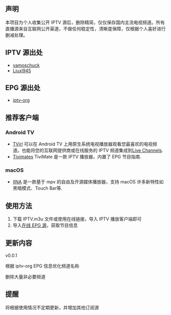 ## 声明

本项目为个人收集公开 IPTV 源后，删除精简，仅仅保存国内主流电视频道。所有直播源来自互联网公开渠道，不做任何稳定性，清晰度保障，仅根据个人喜好进行删减处理。

## IPTV 源出处

- [vamoschuck](https://github.com/vamoschuck/TV/blob/main/M3U)
- [Liuxl945](https://github.com/Liuxl945/TV)

## EPG 源出处

- [iptv-org](https://iptv-org.github.io/epg/guides/cn/tv.cctv.com.epg.xml)

## 推荐客户端

### Android TV

- [TVirl](https://play.google.com/store/apps/details?id=by.stari4ek.tvirl) 可以在 Android TV 上用原生系统电视播放器观看您最喜欢的电视频道。也能将您的互联网提供商或在线服务的 IPTV 频道集成到[Live Channels](https://play.google.com/store/apps/details?id=com.google.android.tv).
- [Tivimates](https://tivimates.com) TiviMate 是一款 IPTV 播放器，内置了 EPG 节目指南.


### macOS
    
- [IINA](https://iina.io/) 是一款基于 mpv 的自由及开源媒体播放器，支持 macOS 许多新特性如黑暗模式、Touch Bar等.


## 使用方法

1. 下载 IPTV.m3u 文件或使用在线链接，导入 IPTV 播放客户端即可
2. 导入[在线 EPG 源](https://iptv-org.github.io/epg/guides/cn/tv.cctv.com.epg.xml)，获取节目信息 

## 更新内容

v0.0.1


根据 iptv-org EPG 信息优化频道名称

删除大量非必要频道


## 提醒

将根据使用情况不定期更新，并增加其他订阅源
